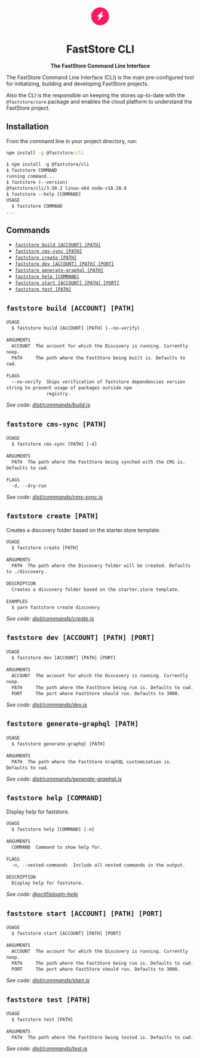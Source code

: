 <p align="center">
  <a href="https://faststore.dev">
    <img alt="Faststore" src="../ui/static/logo.png" width="60" />
  </a>
</p>
<h1 align="center">
  FastStore CLI
</h1>
<p align="center">
  <strong>
    The FastStore Command Line Interface
  </strong>
</p>

The FastStore Command Line Interface (CLI) is the main pre-configured tool for initializing, building and developing FastStore projects.

Also the CLI is the responsible on keeping the stores up-to-date with the `@faststore/core` package and enables the cloud platform to understand the FastStore project.

## Installation

From the command line in your project directory, run:

```cmd
npm install -g @faststore/cli
```

<!-- usage -->
```sh-session
$ npm install -g @faststore/cli
$ faststore COMMAND
running command...
$ faststore (--version)
@faststore/cli/3.50.2 linux-x64 node-v18.20.8
$ faststore --help [COMMAND]
USAGE
  $ faststore COMMAND
...
```
<!-- usagestop -->

## Commands

<!-- commands -->
* [`faststore build [ACCOUNT] [PATH]`](#faststore-build-account-path)
* [`faststore cms-sync [PATH]`](#faststore-cms-sync-path)
* [`faststore create [PATH]`](#faststore-create-path)
* [`faststore dev [ACCOUNT] [PATH] [PORT]`](#faststore-dev-account-path-port)
* [`faststore generate-graphql [PATH]`](#faststore-generate-graphql-path)
* [`faststore help [COMMAND]`](#faststore-help-command)
* [`faststore start [ACCOUNT] [PATH] [PORT]`](#faststore-start-account-path-port)
* [`faststore test [PATH]`](#faststore-test-path)

## `faststore build [ACCOUNT] [PATH]`

```
USAGE
  $ faststore build [ACCOUNT] [PATH] [--no-verify]

ARGUMENTS
  ACCOUNT  The account for which the Discovery is running. Currently noop.
  PATH     The path where the FastStore being built is. Defaults to cwd.

FLAGS
  --no-verify  Skips verification of faststore dependencies version string to prevent usage of packages outside npm
               registry.
```

_See code: [dist/commands/build.js](https://github.com/vtex/faststore/blob/v3.50.2/dist/commands/build.js)_

## `faststore cms-sync [PATH]`

```
USAGE
  $ faststore cms-sync [PATH] [-d]

ARGUMENTS
  PATH  The path where the FastStore being synched with the CMS is. Defaults to cwd.

FLAGS
  -d, --dry-run
```

_See code: [dist/commands/cms-sync.js](https://github.com/vtex/faststore/blob/v3.50.2/dist/commands/cms-sync.js)_

## `faststore create [PATH]`

Creates a discovery folder based on the starter.store template.

```
USAGE
  $ faststore create [PATH]

ARGUMENTS
  PATH  The path where the Discovery folder will be created. Defaults to ./discovery.

DESCRIPTION
  Creates a discovery folder based on the starter.store template.

EXAMPLES
  $ yarn faststore create discovery
```

_See code: [dist/commands/create.js](https://github.com/vtex/faststore/blob/v3.50.2/dist/commands/create.js)_

## `faststore dev [ACCOUNT] [PATH] [PORT]`

```
USAGE
  $ faststore dev [ACCOUNT] [PATH] [PORT]

ARGUMENTS
  ACCOUNT  The account for which the Discovery is running. Currently noop.
  PATH     The path where the FastStore being run is. Defaults to cwd.
  PORT     The port where FastStore should run. Defaults to 3000.
```

_See code: [dist/commands/dev.js](https://github.com/vtex/faststore/blob/v3.50.2/dist/commands/dev.js)_

## `faststore generate-graphql [PATH]`

```
USAGE
  $ faststore generate-graphql [PATH]

ARGUMENTS
  PATH  The path where the FastStore GraphQL customization is. Defaults to cwd.
```

_See code: [dist/commands/generate-graphql.js](https://github.com/vtex/faststore/blob/v3.50.2/dist/commands/generate-graphql.js)_

## `faststore help [COMMAND]`

Display help for faststore.

```
USAGE
  $ faststore help [COMMAND] [-n]

ARGUMENTS
  COMMAND  Command to show help for.

FLAGS
  -n, --nested-commands  Include all nested commands in the output.

DESCRIPTION
  Display help for faststore.
```

_See code: [@oclif/plugin-help](https://github.com/oclif/plugin-help/blob/v5.1.22/src/commands/help.ts)_

## `faststore start [ACCOUNT] [PATH] [PORT]`

```
USAGE
  $ faststore start [ACCOUNT] [PATH] [PORT]

ARGUMENTS
  ACCOUNT  The account for which the Discovery is running. Currently noop.
  PATH     The path where the FastStore being run is. Defaults to cwd.
  PORT     The port where FastStore should run. Defaults to 3000.
```

_See code: [dist/commands/start.js](https://github.com/vtex/faststore/blob/v3.50.2/dist/commands/start.js)_

## `faststore test [PATH]`

```
USAGE
  $ faststore test [PATH]

ARGUMENTS
  PATH  The path where the FastStore being tested is. Defaults to cwd.
```

_See code: [dist/commands/test.js](https://github.com/vtex/faststore/blob/v3.50.2/dist/commands/test.js)_
<!-- commandsstop -->
